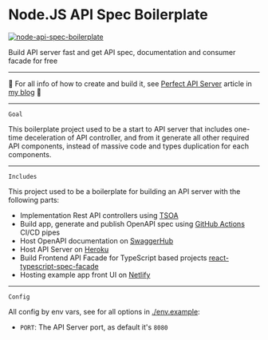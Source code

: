 
# Node.JS API Spec Boilerplate

[![node-api-spec-boilerplate](https://github.com/haimkastner/node-api-spec-boilerplate/actions/workflows/actions.yml/badge.svg?branch=main)](https://github.com/haimkastner/node-api-spec-boilerplate/actions/workflows/actions.yml)


Build API server fast and get API spec, documentation and consumer facade for free

---

📙 For all info of how to create and build it, see [Perfect API Server](https://blog.castnet.club/en/blog/perfect-api-server-part-a) article in [my blog](https://blog.castnet.club/en) 📙

---
`Goal`

This boilerplate project used to be a start to API server that includes one-time deceleration of API controller, and from it generate all other required API components, instead of massive code and types duplication for each components.


---
`Includes`

This project used to be a boilerplate for building an API server with the following parts:
* Implementation Rest API controllers using [TSOA](https://tsoa-community.github.io/docs/)
* Build app, generate and publish OpenAPI spec using [GitHub Actions](https://github.com/haimkastner/node-api-spec-boilerplate/actions) CI/CD pipes
* Host OpenAPI documentation on [SwaggerHub](https://app.swaggerhub.com/apis/haimkastner/node-api-spec-boilerplate)
* Host API Server on [Heroku](https://api-spec-boilerplate.herokuapp.com/)
* Build Frontend API Facade for TypeScript based projects [react-typescript-spec-facade](https://github.com/haimkastner/react-typescript-spec-facade) 
* Hosting example app front UI on [Netlify](https://react-typescript-spec-facade.castnet.club/)

---
`Config` 

All config by env vars, see for all options in [./env.example](./.env.example):
* `PORT`: The API Server port, as default it's `8080`   

